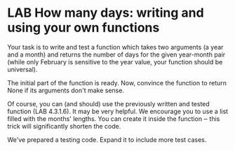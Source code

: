 # LAB   How many days: writing and using your own functions

Your task is to write and test a function which takes two arguments (a year and a month) and returns the number of days for the given year-month pair (while only February is sensitive to the year value, your function should be universal).

The initial part of the function is ready. Now, convince the function to return None if its arguments don't make sense.

Of course, you can (and should) use the previously written and tested function (LAB 4.3.1.6). It may be very helpful. We encourage you to use a list filled with the months' lengths. You can create it inside the function ‒ this trick will significantly shorten the code.

We've prepared a testing code. Expand it to include more test cases.
